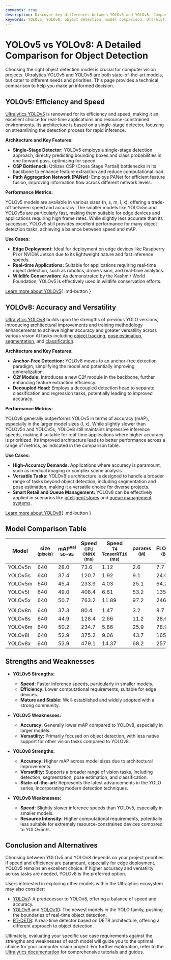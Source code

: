 ```yaml
---
comments: true
description: Discover key differences between YOLOv5 and YOLOv8. Compare speed, accuracy, and versatility to choose the right object detection model for your project.
keywords: YOLOv5, YOLOv8, object detection, model comparison, Ultralytics, AI models, computer vision, speed, accuracy, versatility
---
```


# YOLOv5 vs YOLOv8: A Detailed Comparison for Object Detection

<script async src="https://cdn.jsdelivr.net/npm/chart.js@latest/dist/chart.min.js"></script>
<script defer src="../../javascript/benchmark.js"></script>

<canvas id="modelComparisonChart" width="1024" height="400" active-models='["YOLOv5", "YOLOv8"]'></canvas>

Choosing the right object detection model is crucial for computer vision projects. Ultralytics YOLOv5 and YOLOv8 are both state-of-the-art models, but cater to different needs and priorities. This page provides a technical comparison to help you make an informed decision.

## YOLOv5: Efficiency and Speed

[Ultralytics YOLOv5](https://github.com/ultralytics/yolov5) is renowned for its efficiency and speed, making it an excellent choice for real-time applications and resource-constrained environments. Its architecture is based on a single-stage detector, focusing on streamlining the detection process for rapid inference.

**Architecture and Key Features:**

- **Single-Stage Detector:** YOLOv5 employs a single-stage detection approach, directly predicting bounding boxes and class probabilities in one forward pass, optimizing for speed.
- **CSP Bottleneck:** Utilizes CSP (Cross Stage Partial) bottlenecks in its backbone to enhance feature extraction and reduce computational load.
- **Path Aggregation Network (PANet):** Employs PANet for efficient feature fusion, improving information flow across different network levels.

**Performance Metrics:**

YOLOv5 models are available in various sizes (n, s, m, l, x), offering a trade-off between speed and accuracy. The smaller models like YOLOv5n and YOLOv5s are particularly fast, making them suitable for edge devices and applications requiring high frame rates. While slightly less accurate than its successor, YOLOv5 still provides excellent performance for many object detection tasks, achieving a balance between speed and mAP.

**Use Cases:**

- **Edge Deployment:** Ideal for deployment on edge devices like Raspberry Pi or NVIDIA Jetson due to its lightweight nature and fast inference speeds.
- **Real-time Applications:** Suitable for applications requiring real-time object detection, such as robotics, drone vision, and real-time analytics.
- **Wildlife Conservation:** As demonstrated by the Kashmir World Foundation, YOLOv5 is effectively used in wildlife conservation efforts.

[Learn more about YOLOv5](https://docs.ultralytics.com/models/yolov5/){ .md-button }

## YOLOv8: Accuracy and Versatility

[Ultralytics YOLOv8](https://github.com/ultralytics/ultralytics) builds upon the strengths of previous YOLO versions, introducing architectural improvements and training methodology enhancements to achieve higher accuracy and greater versatility across various vision AI tasks including [object tracking](https://docs.ultralytics.com/modes/track/), [pose estimation](https://docs.ultralytics.com/tasks/pose/), [segmentation](https://docs.ultralytics.com/tasks/segment/), and [classification](https://docs.ultralytics.com/tasks/classify/).

**Architecture and Key Features:**

- **Anchor-Free Detection:** YOLOv8 moves to an anchor-free detection paradigm, simplifying the model and potentially improving generalization.
- **C2f Module:** Introduces a new C2f module in the backbone, further enhancing feature extraction efficiency.
- **Decoupled Head:** Employs a decoupled detection head to separate classification and regression tasks, potentially leading to improved accuracy.

**Performance Metrics:**

YOLOv8 generally outperforms YOLOv5 in terms of accuracy (mAP), especially in the larger model sizes (l, x). While slightly slower than YOLOv5n and YOLOv5s, YOLOv8 still maintains impressive inference speeds, making it suitable for real-time applications where higher accuracy is prioritized. Its improved architecture leads to better performance across a range of metrics, as indicated in the comparison table.

**Use Cases:**

- **High-Accuracy Demands:** Applications where accuracy is paramount, such as medical imaging or complex scene analysis.
- **Versatile Tasks:** YOLOv8's architecture is designed to handle a broader range of tasks beyond object detection, including segmentation and pose estimation, making it a versatile choice for diverse projects.
- **Smart Retail and Queue Management:** YOLOv8 can be effectively applied in scenarios like [intelligent stores](https://www.ultralytics.com/event/build-intelligent-stores-with-ultralytics-yolov8-and-seeed-studio) and [queue management systems](https://www.ultralytics.com/blog/revolutionizing-queue-management-with-ultralytics-yolov8-and-openvino).

[Learn more about YOLOv8](https://docs.ultralytics.com/models/yolov8/){ .md-button }

## Model Comparison Table

| Model   | size<br><sup>(pixels) | mAP<sup>val<br>50-95 | Speed<br><sup>CPU ONNX<br>(ms) | Speed<br><sup>T4 TensorRT10<br>(ms) | params<br><sup>(M) | FLOPs<br><sup>(B) |
| ------- | --------------------- | -------------------- | ------------------------------ | ----------------------------------- | ------------------ | ----------------- |
| YOLOv5n | 640                   | 28.0                 | 73.6                           | 1.12                                | 2.6                | 7.7               |
| YOLOv5s | 640                   | 37.4                 | 120.7                          | 1.92                                | 9.1                | 24.0              |
| YOLOv5m | 640                   | 45.4                 | 233.9                          | 4.03                                | 25.1               | 64.2              |
| YOLOv5l | 640                   | 49.0                 | 408.4                          | 6.61                                | 53.2               | 135.0             |
| YOLOv5x | 640                   | 50.7                 | 763.2                          | 11.89                               | 97.2               | 246.4             |
|         |                       |                      |                                |                                     |                    |                   |
| YOLOv8n | 640                   | 37.3                 | 80.4                           | 1.47                                | 3.2                | 8.7               |
| YOLOv8s | 640                   | 44.9                 | 128.4                          | 2.66                                | 11.2               | 28.6              |
| YOLOv8m | 640                   | 50.2                 | 234.7                          | 5.86                                | 25.9               | 78.9              |
| YOLOv8l | 640                   | 52.9                 | 375.2                          | 9.06                                | 43.7               | 165.2             |
| YOLOv8x | 640                   | 53.9                 | 479.1                          | 14.37                               | 68.2               | 257.8             |

## Strengths and Weaknesses

- **YOLOv5 Strengths:**
    - **Speed:** Faster inference speeds, particularly in smaller models.
    - **Efficiency:** Lower computational requirements, suitable for edge devices.
    - **Mature and Stable:** Well-established and widely adopted with a strong community.
- **YOLOv5 Weaknesses:**

    - **Accuracy:** Generally lower mAP compared to YOLOv8, especially in larger models.
    - **Versatility:** Primarily focused on object detection, with less native support for other vision tasks compared to YOLOv8.

- **YOLOv8 Strengths:**
    - **Accuracy:** Higher mAP across model sizes due to architectural improvements.
    - **Versatility:** Supports a broader range of vision tasks, including detection, segmentation, pose estimation, and classification.
    - **State-of-the-art:** Represents the latest advancements in the YOLO series, incorporating modern detection techniques.
- **YOLOv8 Weaknesses:**
    - **Speed:** Slightly slower inference speeds than YOLOv5, especially in smaller models.
    - **Resource Intensity:** Higher computational requirements, potentially less suitable for extremely resource-constrained devices compared to YOLOv5n/s.

## Conclusion and Alternatives

Choosing between YOLOv5 and YOLOv8 depends on your project priorities. If speed and efficiency are paramount, especially for edge deployment, YOLOv5 remains an excellent choice. If higher accuracy and versatility across tasks are needed, YOLOv8 is the preferred option.

Users interested in exploring other models within the Ultralytics ecosystem may also consider:

- [YOLOv7](https://docs.ultralytics.com/models/yolov7/): A predecessor to YOLOv8, offering a balance of speed and accuracy.
- [YOLOv9](https://docs.ultralytics.com/models/yolov9/) and [YOLOv10](https://docs.ultralytics.com/models/yolov10/): The newest models in the YOLO family, pushing the boundaries of real-time object detection.
- [RT-DETR](https://docs.ultralytics.com/models/rtdetr/): A real-time detector based on DETR architecture, offering a different approach to object detection.

Ultimately, evaluating your specific use case requirements against the strengths and weaknesses of each model will guide you to the optimal choice for your computer vision project. For further exploration, refer to the [Ultralytics documentation](https://docs.ultralytics.com/guides/) for comprehensive tutorials and guides.
